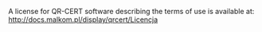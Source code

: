 A license for QR-CERT software describing the terms of use is available at: http://docs.malkom.pl/display/qrcert/Licencja 
